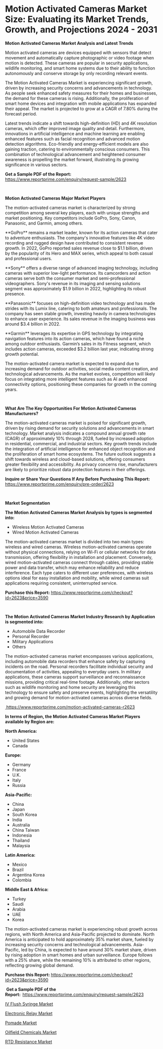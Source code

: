 <p><h1>Motion Activated Cameras Market Size: Evaluating its Market Trends, Growth, and Projections 2024 - 2031</h1></p><p><strong>Motion Activated Cameras Market Analysis and Latest Trends</strong></p>
<p><p>Motion activated cameras are devices equipped with sensors that detect movement and automatically capture photographic or video footage when motion is detected. These cameras are popular in security applications, wildlife monitoring, and smart home systems due to their ability to function autonomously and conserve storage by only recording relevant events.</p><p>The Motion Activated Cameras Market is experiencing significant growth, driven by increasing security concerns and advancements in technology. As people seek enhanced safety measures for their homes and businesses, the demand for these cameras is rising. Additionally, the proliferation of smart home devices and integration with mobile applications has expanded their appeal. The market is projected to grow at a CAGR of 7.80% during the forecast period.</p><p>Latest trends indicate a shift towards high-definition (HD) and 4K resolution cameras, which offer improved image quality and detail. Furthermore, innovations in artificial intelligence and machine learning are enabling enhanced features such as facial recognition and advanced motion detection algorithms. Eco-friendly and energy-efficient models are also gaining traction, catering to environmentally conscious consumers. This combination of technological advancement and heightened consumer awareness is propelling the market forward, illustrating its growing significance in various sectors.</p></p>
<p><strong>Get a Sample PDF of the Report:&nbsp;</strong> <a href="https://www.reportprime.com/enquiry/request-sample/2623?utm_campaign=10&utm_medium=2&utm_source=Github&utm_content=ia&utm_term=15112024&utm_id=motion-activated-cameras">https://www.reportprime.com/enquiry/request-sample/2623</a></p>
<p>&nbsp;</p>
<p><strong>Motion Activated Cameras Major Market Players</strong></p>
<p><p>The motion-activated cameras market is characterized by strong competition among several key players, each with unique strengths and market positioning. Key competitors include GoPro, Sony, Canon, Panasonic, and Garmin, among others.</p><p>**GoPro** remains a market leader, known for its action cameras that cater to adventure enthusiasts. The company's innovative features like 4K video recording and rugged design have contributed to consistent revenue growth. In 2022, GoPro reported sales revenue close to $1.1 billion, driven by the popularity of its Hero and MAX series, which appeal to both casual and professional users.</p><p>**Sony** offers a diverse range of advanced imaging technology, including cameras with superior low-light performance. Its camcorders and action cameras serve both the consumer market and semi-professional videographers. Sony's revenue in its imaging and sensing solutions segment was approximately $1.9 billion in 2022, highlighting its robust presence.</p><p>**Panasonic** focuses on high-definition video technology and has made strides with its Lumix line, catering to both amateurs and professionals. The company has seen stable growth, investing heavily in camera technologies to enhance user experience. Its sales revenue in the imaging business was around $3.4 billion in 2022.</p><p>**Garmin** leverages its expertise in GPS technology by integrating navigation features into its action cameras, which have found a niche among outdoor enthusiasts. Garmin’s sales in its Fitness segment, which includes action cameras, exceeded $3.2 billion last year, indicating strong growth potential.</p><p>The motion-activated camera market is expected to expand due to increasing demand for outdoor activities, social media content creation, and technological advancements. As the market evolves, competition will likely focus on integrating more intelligent features such as AI and enhanced connectivity options, positioning these companies for growth in the coming years.</p></p>
<p>&nbsp;</p>
<p><strong>What Are The Key Opportunities For Motion Activated Cameras Manufacturers?</strong></p>
<p><p>The motion-activated cameras market is poised for significant growth, driven by rising demand for security solutions and advancements in smart technology. Market analysis indicates a compound annual growth rate (CAGR) of approximately 10% through 2028, fueled by increased adoption in residential, commercial, and industrial sectors. Key growth trends include the integration of artificial intelligence for enhanced object recognition and the proliferation of smart home ecosystems. The future outlook suggests a shift towards wireless and cloud-based solutions, offering consumers greater flexibility and accessibility. As privacy concerns rise, manufacturers are likely to prioritize robust data protection features in their offerings.</p></p>
<p><strong>Inquire or Share Your Questions If Any Before Purchasing This Report:</strong> <a href="https://www.reportprime.com/enquiry/pre-order/2623?utm_campaign=10&utm_medium=2&utm_source=Github&utm_content=ia&utm_term=15112024&utm_id=motion-activated-cameras">https://www.reportprime.com/enquiry/pre-order/2623</a></p>
<p>&nbsp;</p>
<p><strong>Market Segmentation</strong></p>
<p><strong>The Motion Activated Cameras Market Analysis by types is segmented into:</strong></p>
<p><ul><li>Wireless Motion Activated Cameras</li><li>Wired Motion Activated Cameras</li></ul></p>
<p><p>The motion-activated cameras market is divided into two main types: wireless and wired cameras. Wireless motion-activated cameras operate without physical connections, relying on Wi-Fi or cellular networks for data transmission, offering flexibility in installation and placement. Conversely, wired motion-activated cameras connect through cables, providing stable power and data transfer, which may enhance reliability and reduce interference. Each type caters to different user preferences, with wireless options ideal for easy installation and mobility, while wired cameras suit applications requiring consistent, uninterrupted service.</p></p>
<p><strong>Purchase this Report:&nbsp;</strong><a href="https://www.reportprime.com/checkout?id=2623&price=3590&utm_campaign=10&utm_medium=2&utm_source=Github&utm_content=ia&utm_term=15112024&utm_id=motion-activated-cameras">https://www.reportprime.com/checkout?id=2623&price=3590</a></p>
<p>&nbsp;</p>
<p><strong>The Motion Activated Cameras Market Industry Research by Application is segmented into:</strong></p>
<p><ul><li>Automobile Data Recorder</li><li>Personal Recorder</li><li>Military Applications</li><li>Others</li></ul></p>
<p><p>The motion-activated cameras market encompasses various applications, including automobile data recorders that enhance safety by capturing incidents on the road. Personal recorders facilitate individual security and documentation of activities, appealing to everyday users. In military applications, these cameras support surveillance and reconnaissance missions, providing critical real-time footage. Additionally, other sectors such as wildlife monitoring and home security are leveraging this technology to ensure safety and preserve events, highlighting the versatility and growing demand for motion-activated cameras across diverse fields.</p></p>
<p><a href="https://www.reportprime.com/motion-activated-cameras-r2623?utm_campaign=10&utm_medium=2&utm_source=Github&utm_content=ia&utm_term=15112024&utm_id=motion-activated-cameras">&nbsp;https://www.reportprime.com/motion-activated-cameras-r2623</a></p>
<p><strong>In terms of Region, the Motion Activated Cameras Market Players available by Region are:</strong></p>
<p>
    <p> <strong> North America: </strong>
        <ul>
            <li>United States</li>
            <li>Canada</li>
        </ul>
        </p> 
    <p> <strong> Europe: </strong>
        <ul>
            <li>Germany</li>
            <li>France</li>
            <li>U.K.</li>
            <li>Italy</li>
            <li>Russia</li>
        </ul>
        </p> 
    <p> <strong> Asia-Pacific: </strong>
        <ul>
            <li>China</li>
            <li>Japan</li>
            <li>South Korea</li>
            <li>India</li>
            <li>Australia</li>
            <li>China Taiwan</li>
            <li>Indonesia</li>
            <li>Thailand</li>
            <li>Malaysia</li>
        </ul>
        </p> 
    <p> <strong> Latin America: </strong>
        <ul>
            <li>Mexico</li>
            <li>Brazil</li>
            <li>Argentina Korea</li>
            <li>Colombia</li>
        </ul>
        </p> 
    <p> <strong> Middle East & Africa: </strong>
        <ul>
            <li>Turkey</li>
            <li>Saudi</li>
            <li>Arabia</li>
            <li>UAE</li>
            <li>Korea</li>
        </ul>
    </p>
    </p>
<p><p>The motion-activated cameras market is experiencing robust growth across regions, with North America and Asia-Pacific projected to dominate. North America is anticipated to hold approximately 35% market share, fueled by increasing security concerns and technological advancements. Asia-Pacific, led by China, is expected to have around 30% market share, driven by rising adoption in smart homes and urban surveillance. Europe follows with a 25% share, while the remaining 10% is attributed to other regions, reflecting growing global demand.</p></p>
<p><strong>Purchase this Report: </strong><a href="https://www.reportprime.com/checkout?id=2623&price=3590&utm_campaign=10&utm_medium=2&utm_source=Github&utm_content=ia&utm_term=15112024&utm_id=motion-activated-cameras">https://www.reportprime.com/checkout?id=2623&price=3590</a></p>
<p>&nbsp;<strong>Get a Sample PDF of the Report:&nbsp;&nbsp;</strong><a href="https://www.reportprime.com/enquiry/request-sample/2623?utm_campaign=10&utm_medium=2&utm_source=Github&utm_content=ia&utm_term=15112024&utm_id=motion-activated-cameras">https://www.reportprime.com/enquiry/request-sample/2623</a></p>
<p><strong></strong></p>
<p><p><a href="https://issuu.com/reportprime-2/docs/iv-flush-syringe-market-size-2030.p_09a3ddee9423d5?utm_campaign=10&utm_medium=2&utm_source=Github&utm_content=ia&utm_term=15112024&utm_id=motion-activated-cameras">IV Flush Syringe Market</a></p><p><a href="https://github.com/mahnoor2003/Market-Research-Report-List-6/blob/main/electronic-relay-market.md?utm_campaign=10&utm_medium=2&utm_source=Github&utm_content=ia&utm_term=15112024&utm_id=motion-activated-cameras">Electronic Relay Market</a></p><p><a href="https://www.linkedin.com/pulse/global-perspectives-pomade-market-trends-forecast-2024-nxpee?utm_campaign=10&utm_medium=2&utm_source=Github&utm_content=ia&utm_term=15112024&utm_id=motion-activated-cameras">Pomade Market</a></p><p><a href="https://issuu.com/reportprime-2/docs/oilfield-chemicals-market-size-2030_fa60de6c809e96?utm_campaign=10&utm_medium=2&utm_source=Github&utm_content=ia&utm_term=15112024&utm_id=motion-activated-cameras">Oilfield Chemicals Market</a></p><p><a href="https://github.com/BryceTownsendr/Market-Research-Report-List-7/blob/main/rtd-resistance-market.md?utm_campaign=10&utm_medium=2&utm_source=Github&utm_content=ia&utm_term=15112024&utm_id=motion-activated-cameras">RTD Resistance Market</a></p></p>